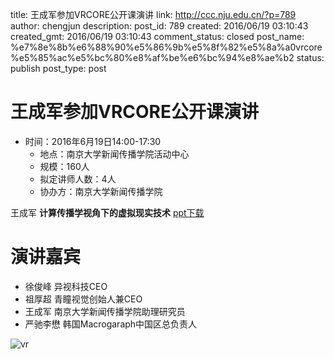 title: 王成军参加VRCORE公开课演讲
link: http://ccc.nju.edu.cn/?p=789
author: chengjun
description: 
post_id: 789
created: 2016/06/19 03:10:43
created_gmt: 2016/06/19 03:10:43
comment_status: closed
post_name: %e7%8e%8b%e6%88%90%e5%86%9b%e5%8f%82%e5%8a%a0vrcore%e5%85%ac%e5%bc%80%e8%af%be%e6%bc%94%e8%ae%b2
status: publish
post_type: post

# 王成军参加VRCORE公开课演讲

* 时间：2016年6月19日14:00-17:30
  * 地点：南京大学新闻传播学院活动中心
  * 规模：160人
  * 拟定讲师人数：4人
  * 协办方：南京大学新闻传播学院

王成军 **计算传播学视角下的虚拟现实技术** [ppt下载](http://7xwqjz.com1.z0.glb.clouddn.com/Wang%202016%20VR.%20NJU.pptx)

# 演讲嘉宾

  * 徐俊峰 异视科技CEO
  * 祖厚超 青瞳视觉创始人兼CEO
  * 王成军 南京大学新闻传播学院助理研究员
  * 严驰李懋 韩国Macrogaraph中国区总负责人

![vr](/wp-content/uploads/2016/06/vr.jpg)